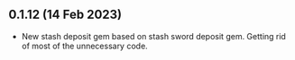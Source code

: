 ## 0.1.12 (14 Feb 2023)

- New stash deposit gem based on stash sword deposit gem. Getting rid of
  most of the unnecessary code.


